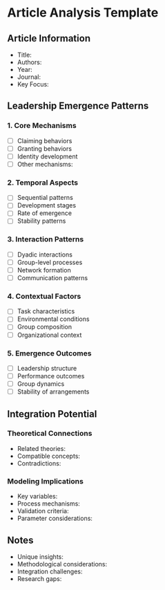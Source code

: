# Article Analysis Template

## Article Information
- Title:
- Authors:
- Year:
- Journal:
- Key Focus:

## Leadership Emergence Patterns

### 1. Core Mechanisms
- [ ] Claiming behaviors
- [ ] Granting behaviors
- [ ] Identity development
- [ ] Other mechanisms:

### 2. Temporal Aspects
- [ ] Sequential patterns
- [ ] Development stages
- [ ] Rate of emergence
- [ ] Stability patterns

### 3. Interaction Patterns
- [ ] Dyadic interactions
- [ ] Group-level processes
- [ ] Network formation
- [ ] Communication patterns

### 4. Contextual Factors
- [ ] Task characteristics
- [ ] Environmental conditions
- [ ] Group composition
- [ ] Organizational context

### 5. Emergence Outcomes
- [ ] Leadership structure
- [ ] Performance outcomes
- [ ] Group dynamics
- [ ] Stability of arrangements

## Integration Potential

### Theoretical Connections
- Related theories:
- Compatible concepts:
- Contradictions:

### Modeling Implications
- Key variables:
- Process mechanisms:
- Validation criteria:
- Parameter considerations:

## Notes
- Unique insights:
- Methodological considerations:
- Integration challenges:
- Research gaps: 